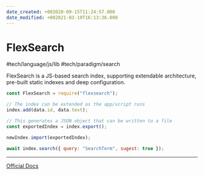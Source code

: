 ```yaml
---
date_created: +002020-09-15T11:24:57.000
date_modified: +002021-03-19T16:13:36.000
---
```


# FlexSearch

#tech/language/js/lib #tech/paradigm/search

FlexSearch is a JS-based search index, supporting extendable architecture, pre-built static indexes and deep configuration.

```js
const FlexSearch = require("flexsearch");

// The index can be extended as the app/script runs
index.add(data.id, data.text);

// This generates a JSON object that can be written to a file
const exportedIndex = index.export();

newIndex.import(exportedIndex);

await index.search({ query: "SearchTerm", sugest: true });
```

---

[Official Docs](https://github.com/nextapps-de/flexsearch)
